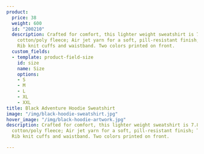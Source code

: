 ```yaml
---
product:
  price: 38
  weight: 600
  id: "200210"
  description: Crafted for comfort, this lighter weight sweatshirt is 7.8oz, 50/50
    cotton/poly fleece; Air jet yarn for a soft, pill-resistant finish; Two-ply hood;
    Rib knit cuffs and waistband. Two colors printed on front.
  custom_fields:
  - template: product-field-size
    id: size
    name: Size
    options:
    - S
    - M
    - L
    - XL
    - XXL
title: Black Adventure Hoodie Sweatshirt
image: "/img/black-hoodie-sweatshirt.jpg"
hover_image: "/img/black-hoodie-artwork.jpg"
description: Crafted for comfort, this lighter weight sweatshirt is 7.8oz and 50/50
  cotton/poly fleece; Air jet yarn for a soft, pill-resistant finish; Two-ply hood;
  Rib knit cuffs and waistband. Two colors printed on front.

---
```


